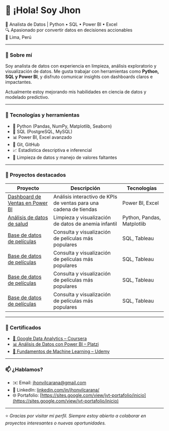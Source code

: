 # 👋 ¡Hola! Soy Jhon

🎯 Analista de Datos | Python • SQL • Power BI • Excel  
🔍 Apasionado por convertir datos en decisiones accionables  
📍 Lima, Perú

---

### 🚀 Sobre mí

Soy analista de datos con experiencia en limpieza, análisis exploratorio y visualización de datos. Me gusta trabajar con herramientas como **Python, SQL y Power BI**, y disfruto comunicar insights con dashboards claros e impactantes.

Actualmente estoy mejorando mis habilidades en ciencia de datos y modelado predictivo.

---

### 🧰 Tecnologías y herramientas

- 🐍 Python (Pandas, NumPy, Matplotlib, Seaborn)
- 🧮 SQL (PostgreSQL, MySQL)
- 📊 Power BI, Excel avanzado
- 📁 Git, GitHub
- 📈 Estadística descriptiva e inferencial
- 🧼 Limpieza de datos y manejo de valores faltantes

---

### 📂 Proyectos destacados

| Proyecto | Descripción | Tecnologías |
|---------|-------------|-------------|
| [Dashboard de Ventas en Power BI](https://github.com/JhonVilcarana/Limpieza_y_Transformacion.git) | Análisis interactivo de KPIs de ventas para una cadena de tiendas | Power BI, Excel |
| [Análisis de datos de salud](#) | Limpieza y visualización de datos de anemia infantil | Python, Pandas, Matplotlib |
| [Base de datos de películas](#) | Consulta y visualización de películas más populares | SQL, Tableau |
| [Base de datos de películas](#) | Consulta y visualización de películas más populares | SQL, Tableau |
| [Base de datos de películas](#) | Consulta y visualización de películas más populares | SQL, Tableau |
| [Base de datos de películas](#) | Consulta y visualización de películas más populares | SQL, Tableau |

---

### 📜 Certificados

- [📘 Google Data Analytics – Coursera](#)
- [📊 Análisis de Datos con Power BI – Platzi](#)
- [🧠 Fundamentos de Machine Learning – Udemy](#)

---

### 📫 ¿Hablamos?

- ✉️ Email: [jhonvilcarana@gmail.com](mailto:jhonvilcarana@gmail.com)
- 💼 LinkedIn: [linkedin.com/in/jhonvilcarana/](https://www.linkedin.com/in/jhonvilcarana/)
- 🌐 Portafolio: [https://sites.google.com/view/jvt-portafolio/inicio](https://sites.google.com/view/jvt-portafolio/inicio)

---

⭐ *Gracias por visitar mi perfil. Siempre estoy abierto a colaborar en proyectos interesantes o nuevas oportunidades.*  
